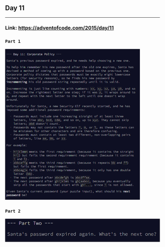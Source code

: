 ## Day 11
___

### Link: https://adventofcode.com/2015/day/11

### `Part 1`
![img.png](part1.png)

### `Part 2`
![img_1.png](part2.png)